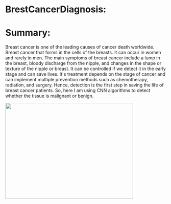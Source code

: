 # BrestCancerDiagnosis:
# Summary:
Breast cancer is one of the leading causes of cancer death worldwide. Breast cancer that forms in the cells of the breasts. It can occur in women and rarely in men. The main symptoms of breast cancer include a lump in the breast, bloody discharge from the nipple, and changes in the shape or texture of the nipple or breast. It can be controlled if we detect it in the early stage and can save lives. It's treatment depends on the stage of cancer and can implement multiple prevention methods such as chemotherapy, radiation, and surgery.
Hence, detection is the first step in saving the life of breast cancer patients. So, here I am using CNN algorithms to detect whether the tissue is malignant or benign.

<img src="image/image.png" width="400px" height="300px">
